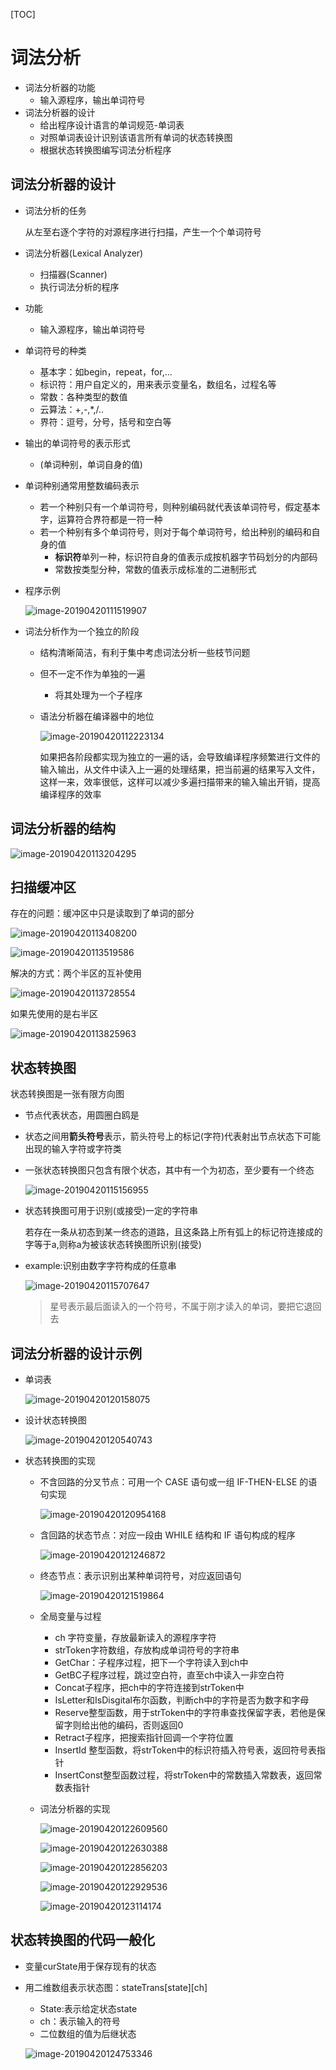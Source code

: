 [TOC]

# 词法分析

* 词法分析器的功能
  * 输入源程序，输出单词符号
* 词法分析器的设计
  * 给出程序设计语言的单词规范-单词表
  * 对照单词表设计识别该语言所有单词的状态转换图
  * 根据状态转换图编写词法分析程序


## 词法分析器的设计

* 词法分析的任务

  从左至右逐个字符的对源程序进行扫描，产生一个个单词符号

* 词法分析器(Lexical Analyzer)

  * 扫描器(Scanner)
  * 执行词法分析的程序

* 功能

  * 输入源程序，输出单词符号

* 单词符号的种类

  * 基本字：如begin，repeat，for,...
  * 标识符：用户自定义的，用来表示变量名，数组名，过程名等
  * 常数：各种类型的数值
  * 云算法：+,-,*,/..
  * 界符：逗号，分号，括号和空白等

* 输出的单词符号的表示形式

  * (单词种别，单词自身的值)

* 单词种别通常用整数编码表示

  * 若一个种别只有一个单词符号，则种别编码就代表该单词符号，假定基本字，运算符合界符都是一符一种
  * 若一个种别有多个单词符号，则对于每个单词符号，给出种别的编码和自身的值
    * **标识符**单列一种，标识符自身的值表示成按机器字节码划分的内部码
    * 常数按类型分种，常数的值表示成标准的二进制形式

* 程序示例

  ![image-20190420111519907](/Users/chenyansong/Documents/note/images/compileStud/cifa-example.png)



* 词法分析作为一个独立的阶段

  * 结构清晰简洁，有利于集中考虑词法分析一些枝节问题

  * 但不一定不作为单独的一遍

    * 将其处理为一个子程序

  * 语法分析器在编译器中的地位

    ![image-20190420112223134](/Users/chenyansong/Documents/note/images/compileStud/cifa-example2.png)

    如果把各阶段都实现为独立的一遍的话，会导致编译程序频繁进行文件的输入输出，从文件中读入上一遍的处理结果，把当前遍的结果写入文件，这样一来，效率很低，这样可以减少多遍扫描带来的输入输出开销，提高编译程序的效率



## 词法分析器的结构

![image-20190420113204295](/Users/chenyansong/Documents/note/images/compileStud/cifa-example3.png)



## 扫描缓冲区

存在的问题：缓冲区中只是读取到了单词的部分

![image-20190420113408200](/Users/chenyansong/Documents/note/images/compileStud/cifa-example4.png)

![image-20190420113519586](/Users/chenyansong/Documents/note/images/compileStud/cifa-example5.png)

 解决的方式：两个半区的互补使用

![image-20190420113728554](/Users/chenyansong/Documents/note/images/compileStud/cifa-example6.png)

如果先使用的是右半区

![image-20190420113825963](/Users/chenyansong/Documents/note/images/compileStud/cifa-example7.png)





## 状态转换图

状态转换图是一张有限方向图

* 节点代表状态，用圆圈白鸥是

* 状态之间用**箭头符号**表示，箭头符号上的标记(字符)代表射出节点状态下可能出现的输入字符或字符类

* 一张状态转换图只包含有限个状态，其中有一个为初态，至少要有一个终态

  ![image-20190420115156955](/Users/chenyansong/Documents/note/images/compileStud/cifa-example8.png)

* 状态转换图可用于识别(或接受)一定的字符串

  若存在一条从初态到某一终态的道路，且这条路上所有弧上的标记符连接成的字等于a,则称a为被该状态转换图所识别(接受)

* example:识别由数字字符构成的任意串

  ![image-20190420115707647](/Users/chenyansong/Documents/note/images/compileStud/cifa-example9.png)

  >  星号表示最后面读入的一个符号，不属于刚才读入的单词，要把它退回去



## 词法分析器的设计示例

* 单词表

  ![image-20190420120158075](/Users/chenyansong/Documents/note/images/compileStud/image-20190420120158075.png)

* 设计状态转换图

  ![image-20190420120540743](/Users/chenyansong/Documents/note/images/compileStud/10.png)



* 状态转换图的实现

  * 不含回路的分叉节点：可用一个 CASE 语句或一组 IF-THEN-ELSE 的语句实现

    ![image-20190420120954168](/Users/chenyansong/Documents/note/images/compileStud/11.png)

  * 含回路的状态节点：对应一段由 WHILE 结构和 IF 语句构成的程序

     ![image-20190420121246872](/Users/chenyansong/Documents/note/images/compileStud/12.png)

    

  * 终态节点：表示识别出某种单词符号，对应返回语句

    ![image-20190420121519864](/Users/chenyansong/Documents/note/images/compileStud/13.png)

  * 全局变量与过程

    * ch 字符变量，存放最新读入的源程序字符
    * strToken字符数组，存放构成单词符号的字符串
    * GetChar：子程序过程，把下一个字符读入到ch中
    * GetBC子程序过程，跳过空白符，直至ch中读入一非空白符
    * Concat子程序，把ch中的字符连接到strToken中
    * IsLetter和IsDisgital布尔函数，判断ch中的字符是否为数字和字母
    * Reserve整型函数，用于strToken中的字符串查找保留字表，若他是保留字则给出他的编码，否则返回0
    * Retract子程序，把搜索指针回调一个字符位置
    * InsertId 整型函数，将strToken中的标识符插入符号表，返回符号表指针
    * InsertConst整型函数过程，将strToken中的常数插入常数表，返回常数表指针

  * 词法分析器的实现

    ![image-20190420122609560](/Users/chenyansong/Documents/note/images/compileStud/14.png)

     ![image-20190420122630388](/Users/chenyansong/Documents/note/images/compileStud/15.png)

    ![image-20190420122856203](/Users/chenyansong/Documents/note/images/compileStud/16.png)

    ![image-20190420122929536](/Users/chenyansong/Documents/note/images/compileStud/17.png)

    ![image-20190420123114174](/Users/chenyansong/Documents/note/images/compileStud/18.png)



## 状态转换图的代码一般化

* 变量curState用于保存现有的状态

* 用二维数组表示状态图：stateTrans[state]\[ch]

  * State:表示给定状态state
  * ch：表示输入的符号
  * 二位数组的值为后继状态

  ![image-20190420124753346](/Users/chenyansong/Documents/note/images/compileStud/19.png)


